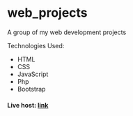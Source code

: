 # web_projects
A group of my web development projects

Technologies Used:

* HTML
* CSS
* JavaScript
* Php
* Bootstrap


#### Live host: [link](https://naderelhadedy.github.io/web_projects/)
